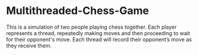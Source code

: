 # Multithreaded-Chess-Game

This is a simulation of two people playing chess together. Each player
represents a thread, repeatedly making moves and
then proceeding to wait for their opponent's move. Each thread will record their
opponent’s move as they receive them.
